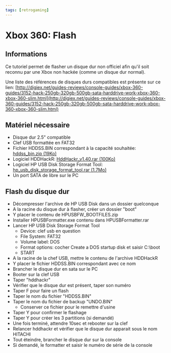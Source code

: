 ```yaml
---
tags: [retrogaming]
---
```

# Xbox 360: Flash

## Informations
Ce tutoriel permet de flasher un disque dur non officiel afin qu'il soit reconnu par une Xbox non hackée (comme un disque dur normal).

Une liste des références de disques durs compatibles est présente sur ce lien: [http://digiex.net/guides-reviews/console-guides/xbox-360-guides/3152-hack-250gb-320gb-500gb-sata-harddrive-work-xbox-360-xbox-360-slim.html](http://digiex.net/guides-reviews/console-guides/xbox-360-guides/3152-hack-250gb-320gb-500gb-sata-harddrive-work-xbox-360-xbox-360-slim.html)

## Matériel nécessaire
* Disque dur 2.5" compatible
* Clef USB formattée en FAT32
* Fichier HDDSS.BIN correspondant à la capacité souhaitée: [hddss_bin.zip (19Ko)](/notes/files/games/xbox360_flash_hdd/hddss_bin.zip)
* Logiciel HDDHackR: [HddHackr_v1.40.rar (100Ko)](/notes/files/games/xbox360_flash_hdd/HddHackr_v1.40.rar)
* Logiciel HP USB Disk Storage Format Tool: [hp_usb_disk_storage_format_tool.rar (1.7Mo)](/notes/files/games/xbox360_flash_hdd/hp_usb_disk_storage_format_tool.rar)
* Un port SATA de libre sur le PC

## Flash du disque dur
* Décompresser l'archive de HP USB Disk dans un dossier quelconque
* A la racine du disque dur à flasher, créer un dossier "boot"
* Y placer le contenu de HPUSBFW_BOOTFILES.zip
* Installer HPUSBFormatter.exe contenu dans HPUSBFormatter.rar
* Lancer HP USB Disk Storage Format Tool
  * Device: clef usb en question
  * File System: FAT32
  * Volume label: DOS
  * Format options: cocher Create a DOS startup disk et saisir C:\boot
  * START
* A la racine de la chef USB, mettre le contenu de l'archive HDDHackR
* Y placer le fichier HDDSS.BIN correspondant avec ce nom
* Brancher le disque dur en sata sur le PC
* Booter sur la clef USB
* Taper "hddhackr"
* Vérifier que le disque dur est présent, taper son numéro
* Taper F pour faire un flash
* Taper le nom du fichier "HDDSS.BIN"
* Taper le nom du fichier de backup "UNDO.BIN"
  * Conserver ce fichier pour le remettre d'usine
* Taper Y pour confirmer le flashage
* Taper Y pour créer les 3 partitions (si demandé)
* Une fois terminé, attendre 10sec et rebooter sur la clef
* Relancer hddhackr et vérifier que le disque dur apparait sous le nom HITACHI
* Tout éteindre, brancher le disque dur sur la console
* Si demandé, le formatter et saisir le numéro de série de la console

